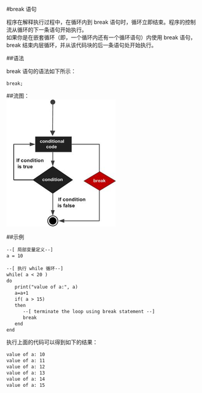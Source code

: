 #break 语句  

程序在解释执行过程中，在循环内到 break 语句时，循环立即结束。程序的控制流从循环的下一条语句开始执行。  
如果你是在嵌套循环（即，一个循环内还有一个循环语句）内使用 break 语句，break 结束内层循环，并从该代码块的后一条语句处开始执行。  

##语法  

break 语句的语法如下所示：  

```
break;
```  

##流图：  
![](images/break.jpg)  

##示例  

```
--[ 局部变量定义--]
a = 10

--[ 执行 while 循环--]
while( a < 20 )
do
   print("value of a:", a)
   a=a+1
   if( a > 15)
   then
      --[ terminate the loop using break statement --]
      break
   end
end
```  

执行上面的代码可以得到如下的结果：  

```
value of a:	10
value of a:	11
value of a:	12
value of a:	13
value of a:	14
value of a:	15
```



